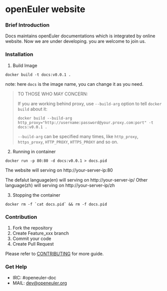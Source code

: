 # openEuler website

### Brief Introduction

Docs maintains openEuler documentations which is integrated by online website. Now we are under developing.
you are welcome to join us.

### Installation

1. Build Image

```
docker build -t docs:v0.0.1 .
```

note: here ```docs``` is the image name, you can change it as you need.

> TO THOSE WHO MAY CONCERN:
>
> If you are working behind proxy, use `--build-arg` option to tell `docker build` about it:
>
>    ```docker build --build-arg http_proxy="http://username:password@your.proxy.com:port" -t docs:v0.0.1 .```
>
> `--build-arg` can be specified many times, like `http_proxy`, `https_proxy`, `HTTP_PROXY`, `HTTPS_PROXY` and so on.

2. Running in container

```
docker run -p 80:80 -d docs:v0.0.1 > docs.pid
```

The website will serving on http://your-server-ip:80

The defalut language(en) will serving on http://your-server-ip/
Other language(zh) will serving on http://your-server-ip/zh

3. Stopping the container

```
docker rm -f `cat docs.pid` && rm -f docs.pid
```


### Contribution

1. Fork the repository
2. Create Feature_xxx branch
3. Commit your code
4. Create Pull Request

Please refer to [CONTRIBUTING](./CONTRIBUTING.md) for more guide.

### Get Help

- IRC: #openeuler-doc
- MAIL: dev@openeuler.org
